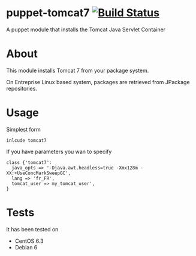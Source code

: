 # puppet-tomcat7 [![Build Status](https://travis-ci.org/Spredzy/puppet-tomcat7.png)](https://travis-ci.org/Spredzy/puppet-tomcat7)


A puppet module that installs the Tomcat Java Servlet Container

# About

This module installs Tomcat 7 from your package system.

On Entreprise Linux based system, packages are retrieved from JPackage repositories.

# Usage

Simplest form

    inlcude tomcat7

If you have parameters you wan to specify

    class {'tomcat7':
      java_opts => '-Djava.awt.headless=true -Xmx128m -XX:+UseConcMarkSweepGC',
      lang => 'fr_FR',
      tomcat_user => my_tomcat_user',
    }

# Tests

It has been tested on

* CentOS 6.3
* Debian 6
